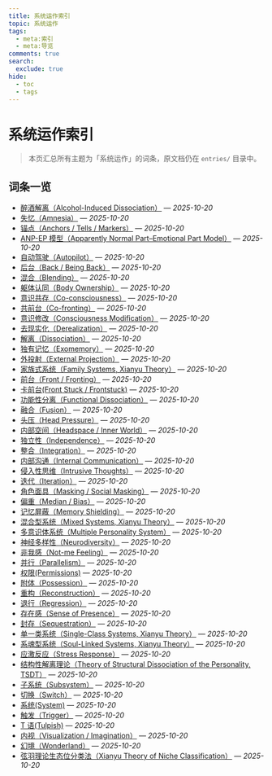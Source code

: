 ```yaml
---
title: 系统运作索引
topic: 系统运作
tags:
  - meta:索引
  - meta:导览
comments: true
search:
  exclude: true
hide:
  - toc
  - tags
---
```


# 系统运作索引

> 本页汇总所有主题为「系统运作」的词条，原文档仍在 `entries/` 目录中。

## 词条一览

- [醉酒解离（Alcohol-Induced Dissociation）](Alcohol-Induced-Dissociation.md) — *2025-10-20*
- [失忆（Amnesia）](Amnesia.md) — *2025-10-20*
- [锚点（Anchors / Tells / Markers）](Anchors.md) — *2025-10-20*
- [ANP-EP 模型（Apparently Normal Part–Emotional Part Model）](Apparently-Normal-Part-Emotional-Part-Model.md) — *2025-10-20*
- [自动驾驶（Autopilot）](Autopilot.md) — *2025-10-20*
- [后台（Back / Being Back）](Back-Being-Back.md) — *2025-10-20*
- [混合（Blending）](Blending.md) — *2025-10-20*
- [躯体认同（Body Ownership）](Body-Ownership.md) — *2025-10-20*
- [意识共存（Co-consciousness）](Co-Consciousness.md) — *2025-10-20*
- [共前台（Co-fronting）](Co-Fronting.md) — *2025-10-20*
- [意识修改（Consciousness Modification）](Consciousness-Modification.md) — *2025-10-20*
- [去现实化（Derealization）](Derealization.md) — *2025-10-20*
- [解离（Dissociation）](Dissociation.md) — *2025-10-20*
- [独有记忆（Exomemory）](Exomemory.md) — *2025-10-20*
- [外投射（External Projection）](External-Projection.md) — *2025-10-20*
- [家族式系统（Family Systems, Xianyu Theory）](Family-Systems-Xianyu.md) — *2025-10-20*
- [前台（Front / Fronting）](Front-Fronting.md) — *2025-10-20*
- [卡前台(Front Stuck / Frontstuck)](Frontstuck.md) — *2025-10-20*
- [功能性分离（Functional Dissociation）](Functional-Dissociation.md) — *2025-10-20*
- [融合（Fusion）](Fusion.md) — *2025-10-20*
- [头压（Head Pressure）](Head-Pressure.md) — *2025-10-20*
- [内部空间（Headspace / Inner World）](Headspace-Inner-World.md) — *2025-10-20*
- [独立性（Independence）](Independence.md) — *2025-10-20*
- [整合（Integration）](Integration.md) — *2025-10-20*
- [内部沟通（Internal Communication）](Internal-Communication.md) — *2025-10-20*
- [侵入性思维（Intrusive Thoughts）](Intrusive-Thoughts.md) — *2025-10-20*
- [迭代（Iteration）](Iteration.md) — *2025-10-20*
- [角色面具（Masking / Social Masking）](Masking.md) — *2025-10-20*
- [偏重（Median / Bias）](Median-Bias.md) — *2025-10-20*
- [记忆屏蔽（Memory Shielding）](Memory-Shielding.md) — *2025-10-20*
- [混合型系统（Mixed Systems, Xianyu Theory）](Mixed-Systems-Xianyu.md) — *2025-10-20*
- [多意识体系统（Multiple Personality System）](Multiple_Personality_System.md) — *2025-10-20*
- [神经多样性（Neurodiversity）](Neurodiversity.md) — *2025-10-20*
- [非我感（Not-me Feeling）](Not-Me-Feeling.md) — *2025-10-20*
- [并行（Parallelism）](Parallelism.md) — *2025-10-20*
- [权限(Permissions)](Permissions.md) — *2025-10-20*
- [附体（Possession）](Possession.md) — *2025-10-20*
- [重构（Reconstruction）](Reconstruction.md) — *2025-10-20*
- [退行（Regression）](Regression.md) — *2025-10-20*
- [存在感（Sense of Presence）](Sense-Of-Presence.md) — *2025-10-20*
- [封存（Sequestration）](Sequestration.md) — *2025-10-20*
- [单一类系统（Single-Class Systems, Xianyu Theory）](Single-Class-Systems-Xianyu.md) — *2025-10-20*
- [系魂型系统（Soul-Linked Systems, Xianyu Theory）](Soul-Linked-Systems-Xianyu.md) — *2025-10-20*
- [应激反应（Stress Response）](Stress-Response.md) — *2025-10-20*
- [结构性解离理论（Theory of Structural Dissociation of the Personality, TSDT）](Structural-Dissociation-Theory.md) — *2025-10-20*
- [子系统（Subsystem）](Subsystem.md) — *2025-10-20*
- [切换（Switch）](Switch.md) — *2025-10-20*
- [系统(System)](System.md) — *2025-10-20*
- [触发（Trigger）](Trigger.md) — *2025-10-20*
- [T 语(Tulpish)](Tulpish.md) — *2025-10-20*
- [内视（Visualization / Imagination）](Visualization-Imagination.md) — *2025-10-20*
- [幻境（Wonderland）](Wonderland.md) — *2025-10-20*
- [弦羽理论生态位分类法（Xianyu Theory of Niche Classification）](Xianyu-Theory-Niche-Classification.md) — *2025-10-20*
